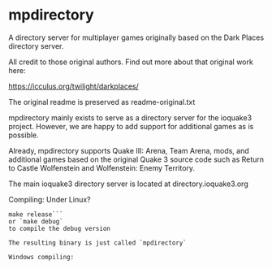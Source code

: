 # mpdirectory
A directory server for multiplayer games originally based on the Dark Places directory server.

All credit to those original authors.
Find out more about that original work here:

https://icculus.org/twilight/darkplaces/

The original readme is preserved as readme-original.txt

mpdirectory mainly exists to serve as a directory server for the ioquake3 project.
However, we are happy to add support for additional games as is possible.

Already, mpdirectory supports Quake III: Arena, Team Arena, mods, and additional games based
on the original Quake 3 source code such as Return to Castle Wolfenstein and Wolfenstein: 
Enemy Territory.

The main ioquake3 directory server is located at directory.ioquake3.org

Compiling:
Under Linux?
```cd src
make release``` 
or `make debug` 
to compile the debug version

The resulting binary is just called `mpdirectory`

Windows compiling:
